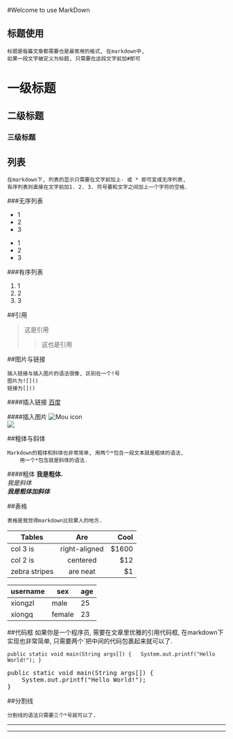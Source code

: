 #Welcome to use MarkDown

## 标题使用

    标题是每篇文章都需要也是最常用的格式, 在markdown中, 
    如果一段文字被定义为标题, 只需要在这段文字前加#即可

# 一级标题
## 二级标题
### 三级标题

## 列表

    在markdown下, 列表的显示只需要在文字前加上- 或 * 即可变成无序列表,  
    有序列表则直接在文字前加1. 2. 3. 符号要和文字之间加上一个字符的空格.

###无序列表

- 1
- 2
- 3
* 1
* 2
* 3

###有序列表

1. 1
2. 2
3. 3

##引用

>这是引用  
>>这也是引用

##图片与链接

    插入链接与插入图片的语法很像, 区别在一个!号
    图片为![]()
    链接为[]()
    
####插入链接
[百度](http://baidu.com)

####插入图片
![Mou icon](http://mouapp.com/Mou_128.png)  
<img src="E://img/the garden of words/1 (9).png">

##粗体与斜体

    Markdown的粗体和斜体也非常简单, 用两个*包含一段文本就是粗体的语法,  
        用一个*包含就是斜体的语法.

####粗体
**我是粗体.**  
*我是斜体*  
***我是粗体加斜体***  

##表格

    表格是我觉得markdown比较累人的地方.

| Tables        | Are           | Cool  |
| ------------- |:-------------:| -----:|
| col 3 is      | right-aligned | $1600 |
| col 2 is      | centered      |   $12 |
| zebra stripes | are neat      |    $1 |

| username | sex    | age |
|----------|--------|-----|
| xiongzl  | male   | 25  |
| xiongq   | female | 23  |

##代码框
    如果你是一个程序员, 需要在文章里优雅的引用代码框, 在markdown下实现也非常简单,
    只需要两个`把中间的代码包裹起来就可以了.

`
public static void main(String args[]) {  
	System.out.printf("Hello World!");
}
`
<pre>
public static void main(String args[]) {  
	System.out.printf("Hello World!");
}
</pre>

##分割线

    分割线的语法只需要三个*号就可以了.  

***    
***











